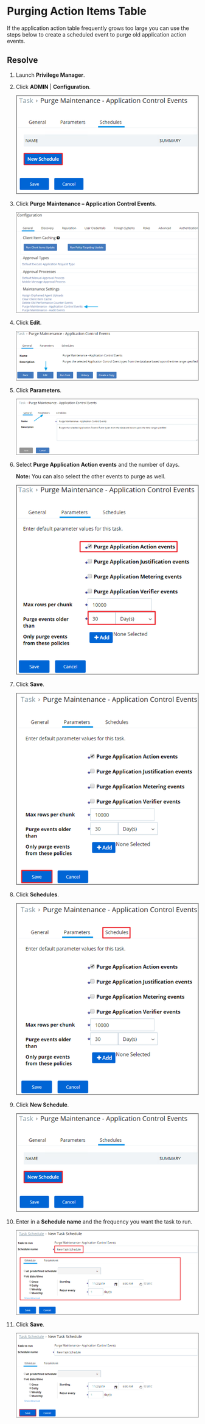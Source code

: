 # Purging Action Items Table


If the application action table frequently grows too large you can use the steps
below to create a scheduled event to purge old application action events.

Resolve
-------

1.  Launch **Privilege Manager**.

2.  Click **ADMIN** \| **Configuration**.

    ![](images\1ffb7168b103b6750c1e604c4e32867d.png)

3.  Click **Purge Maintenance – Application Control Events**.

    ![](images/d95d4990e288d347ec620055fc64d30b.png)

4.  Click **Edit**.

    ![](images/417d88495e046faeda625fb236a09089.png)

5.  Click **Parameters**.

    ![](images/e8d4fc4d79a9be3fc5727363e709a0ec.png)

6.  Select **Purge Application Action events** and the number of days.

    **Note:** You can also select the other events to purge as well.

    ![](images/cc433e2d95011702317d0e8e7292fcbe.png)

7.  Click **Save**.

    ![](images/f0086a50bb80fc400c5d1234e6ea42ce.png)

8.  Click **Schedules**.

    ![](images/73232354d3ed7c0144fa9ef569290d83.png)

9.  Click **New Schedule**.

    ![](images/1ffb7168b103b6750c1e604c4e32867d.png)

10. Enter in a **Schedule name** and the frequency you want the task to run.

    ![](images/101511aee2b9fdb53758480060c2e53d.png)

11. Click **Save**.

    ![](images/999d647e0936668513c905a0a8f825e7.png)
